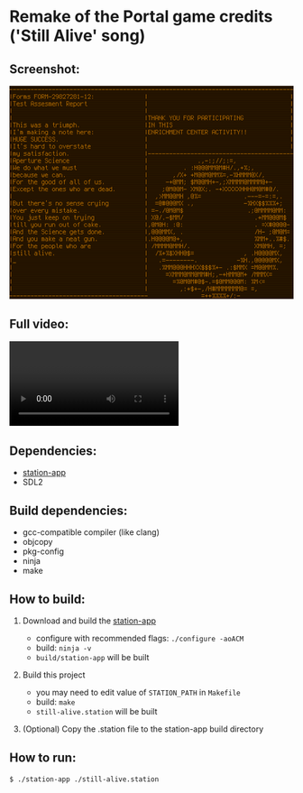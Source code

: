 # Remake of the Portal game credits ('Still Alive' song)

## Screenshot:

![Sample screenshot](screenshot.png)

## Full video:

![Video](video.webm)

## Dependencies:

* [station-app](https://github.com/ivanp7/station)
* SDL2

## Build dependencies:

* gcc-compatible compiler (like clang)
* objcopy
* pkg-config
* ninja
* make

## How to build:

1. Download and build the [station-app](https://github.com/ivanp7/station)
    * configure with recommended flags: `./configure -aoACM`
    * build: `ninja -v`
    * `build/station-app` will be built

2. Build this project
    * you may need to edit value of `STATION_PATH` in `Makefile`
    * build: `make`
    * `still-alive.station` will be built

3. (Optional) Copy the .station file to the station-app build directory

## How to run:

```
$ ./station-app ./still-alive.station
```

